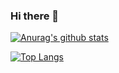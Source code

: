 ### Hi there 👋
[![Anurag's github stats](https://github-readme-stats.vercel.app/api?username=anand2312&show_icons=true&theme=synthwave&count_private=true)](https://anand2312.tech)

[![Top Langs](https://github-readme-stats.vercel.app/api/top-langs/?username=anand2312&layout=compact&theme=synthwave&count_private=true)](https://anand2312.tech)

<!--
**anand2312/anand2312** is a ✨ _special_ ✨ repository because its `README.md` (this file) appears on your GitHub profile.
